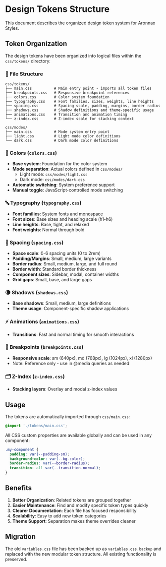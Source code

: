 # Design Tokens Structure

This document describes the organized design token system for Aronnax Styles.

## Token Organization

The design tokens have been organized into logical files within the `css/tokens/` directory:

### 📄 File Structure

```
css/tokens/
├── main.css          # Main entry point - imports all token files
├── breakpoints.css   # Responsive breakpoint references
├── colors.css        # Color system foundation
├── typography.css    # Font families, sizes, weights, line heights
├── spacing.css       # Spacing scale, padding, margins, border radius
├── shadows.css       # Shadow definitions and theme-specific usage
├── animations.css    # Transition and animation timing
└── z-index.css       # Z-index scale for stacking context

css/modes/
├── main.css          # Mode system entry point
├── light.css         # Light mode color definitions
└── dark.css          # Dark mode color definitions
```

### 🎨 Colors (`colors.css`)
- **Base system**: Foundation for the color system
- **Mode separation**: Actual colors defined in `css/modes/`
  - Light mode: `css/modes/light.css`
  - Dark mode: `css/modes/dark.css`
- **Automatic switching**: System preference support
- **Manual toggle**: JavaScript-controlled mode switching

### 🔤 Typography (`typography.css`)
- **Font families**: System fonts and monospace
- **Font sizes**: Base sizes and heading scale (h1-h6)
- **Line heights**: Base, tight, and relaxed
- **Font weights**: Normal through bold

### 📏 Spacing (`spacing.css`)
- **Space scale**: 0-6 spacing units (0 to 2rem)
- **Padding/Margins**: Small, medium, large variants
- **Border radius**: Small, medium, large, and full round
- **Border width**: Standard border thickness
- **Component sizes**: Sidebar, modal, container widths
- **Grid gaps**: Small, base, and large gaps

### 🌘 Shadows (`shadows.css`)
- **Base shadows**: Small, medium, large definitions
- **Theme usage**: Component-specific shadow applications

### ⚡ Animations (`animations.css`)
- **Transitions**: Fast and normal timing for smooth interactions

### 📱 Breakpoints (`breakpoints.css`)
- **Responsive scale**: sm (640px), md (768px), lg (1024px), xl (1280px)
- Note: Reference only - use in @media queries as needed

### 🗂️ Z-Index (`z-index.css`)
- **Stacking layers**: Overlay and modal z-index values

## Usage

The tokens are automatically imported through `css/main.css`:

```css
@import './tokens/main.css';
```

All CSS custom properties are available globally and can be used in any component:

```css
.my-component {
  padding: var(--padding-sm);
  background-color: var(--bg-color);
  border-radius: var(--border-radius);
  transition: all var(--transition-normal);
}
```

## Benefits

1. **Better Organization**: Related tokens are grouped together
2. **Easier Maintenance**: Find and modify specific token types quickly
3. **Clearer Documentation**: Each file has focused responsibility
4. **Scalability**: Easy to add new token categories
5. **Theme Support**: Separation makes theme overrides cleaner

## Migration

The old `variables.css` file has been backed up as `variables.css.backup` and replaced with the new modular token structure. All existing functionality is preserved.
